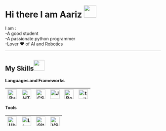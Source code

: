 <h1> Hi there I am Aariz <img src="https://raw.githubusercontent.com/MartinHeinz/MartinHeinz/master/wave.gif" width="40px"></h1>

I am :  
-A good student  
-A passionate python programmer  
-Lover ❤️ of AI and Robotics  
  <hr>
  
<h2>My Skills<img src="https://camo.githubusercontent.com/c856efc2469d2669e17dfd2f278fb6eafa98998f72372d279634737b9bb7e679/68747470733a2f2f7777772e666c617469636f6e2e636f6d2f7376672f7374617469632f69636f6e732f7376672f333537372f333537373439372e737667" width="35px"></h2>
<p><b>Languages and Frameworks</b></p>
<table>
<thead>
<tr>
<th><a target="_blank" rel="noopener noreferrer" href="https://camo.githubusercontent.com/aa53c2a39ec06b5c598d3c9f2959a6bf08497f745ca39d560c1c518fea17849e/68747470733a2f2f7777772e666c617469636f6e2e636f6d2f7376672f7374617469632f69636f6e732f7376672f313832322f313832323839392e737667"><img alt="Python" width="30px" src="https://camo.githubusercontent.com/aa53c2a39ec06b5c598d3c9f2959a6bf08497f745ca39d560c1c518fea17849e/68747470733a2f2f7777772e666c617469636f6e2e636f6d2f7376672f7374617469632f69636f6e732f7376672f313832322f313832323839392e737667" data-canonical-src="https://www.flaticon.com/svg/static/icons/svg/1822/1822899.svg" style="max-width:100%;"></a></th>
<th><a target="_blank" rel="noopener noreferrer" href="https://camo.githubusercontent.com/115ae80d220b004e0c3bfd3829a87b439103c386a321c9d0b8d2faa47e781a2d/68747470733a2f2f7777772e666c617469636f6e2e636f6d2f7376672f7374617469632f69636f6e732f7376672f313231362f313231363733332e737667"><img alt="HTML" width="30px" src="https://camo.githubusercontent.com/115ae80d220b004e0c3bfd3829a87b439103c386a321c9d0b8d2faa47e781a2d/68747470733a2f2f7777772e666c617469636f6e2e636f6d2f7376672f7374617469632f69636f6e732f7376672f313231362f313231363733332e737667" data-canonical-src="https://www.flaticon.com/svg/static/icons/svg/1216/1216733.svg" style="max-width:100%;"></a></th>
<th><a target="_blank" rel="noopener noreferrer" href="https://camo.githubusercontent.com/13416174301f7a5805b813f156aeb90249cb5292b8cab2aedb7ea10a6319ed93/68747470733a2f2f7777772e666c617469636f6e2e636f6d2f7376672f7374617469632f69636f6e732f7376672f3733322f3733323139302e737667"><img alt="CSS" width="30px" src="https://camo.githubusercontent.com/13416174301f7a5805b813f156aeb90249cb5292b8cab2aedb7ea10a6319ed93/68747470733a2f2f7777772e666c617469636f6e2e636f6d2f7376672f7374617469632f69636f6e732f7376672f3733322f3733323139302e737667" data-canonical-src="https://www.flaticon.com/svg/static/icons/svg/732/732190.svg" style="max-width:100%;"></a></th>
<th><a target="_blank" rel="noopener noreferrer" href="https://camo.githubusercontent.com/8a2142006d781dead07bd6ca50d1930016615d1dc3e79ca94895a4d2e1e6273f/68747470733a2f2f7777772e666c617469636f6e2e636f6d2f7376672f7374617469632f69636f6e732f7376672f3534312f3534313530392e737667"><img alt="JavaScript" width="30px" src="https://camo.githubusercontent.com/8a2142006d781dead07bd6ca50d1930016615d1dc3e79ca94895a4d2e1e6273f/68747470733a2f2f7777772e666c617469636f6e2e636f6d2f7376672f7374617469632f69636f6e732f7376672f3534312f3534313530392e737667" data-canonical-src="https://www.flaticon.com/svg/static/icons/svg/541/541509.svg" style="max-width:100%;"></a></th>
<th><a target="_blank" rel="noopener noreferrer" href="https://camo.githubusercontent.com/4ba35947d4589b28a1f878b537114007deb5cdaea84caefe59412ef0122e7888/68747470733a2f2f7777772e666c617469636f6e2e636f6d2f7376672f7374617469632f69636f6e732f7376672f313334382f313334383035322e737667"><img alt="Bootstrap" width="30px" src="https://camo.githubusercontent.com/4ba35947d4589b28a1f878b537114007deb5cdaea84caefe59412ef0122e7888/68747470733a2f2f7777772e666c617469636f6e2e636f6d2f7376672f7374617469632f69636f6e732f7376672f313334382f313334383035322e737667" data-canonical-src="https://www.flaticon.com/svg/static/icons/svg/1348/1348052.svg" style="max-width:100%;"></a></th>
<th><a target="_blank" rel="noopener noreferrer" href="https://camo.githubusercontent.com/5734d0669fe22ce04a1cb989a156cd32c379875f6bca56d5210c9432824856d9/68747470733a2f2f7777772e766563746f726c6f676f2e7a6f6e652f6c6f676f732f7461696c77696e646373732f7461696c77696e646373732d69636f6e2e737667"><img alt="tailwindcss" width="30px" src="https://www.djangoproject.com/m/img/logos/django-logo-negative.png" data-canonical-src="https://simpleicons.org/icons/django.svg" style="max-width:100%;"></a></th>
</tr>
</thead>
</table>
<p><b>Tools</b></p>
<table>
<thead>
<tr>
<th><a target="_blank" rel="noopener noreferrer" href="https://camo.githubusercontent.com/04c140cff6638921e2327edde4df70a8212fa69b7db42142e5d52b6b7a5b842c/68747470733a2f2f7777772e666c617469636f6e2e636f6d2f7376672f7374617469632f69636f6e732f7376672f3838382f3838383837392e737667"><img alt="Ubuntu" width="30px" src="https://camo.githubusercontent.com/04c140cff6638921e2327edde4df70a8212fa69b7db42142e5d52b6b7a5b842c/68747470733a2f2f7777772e666c617469636f6e2e636f6d2f7376672f7374617469632f69636f6e732f7376672f3838382f3838383837392e737667" data-canonical-src="https://www.flaticon.com/svg/static/icons/svg/888/888879.svg" style="max-width:100%;"></a></th>
<th><a target="_blank" rel="noopener noreferrer" href="https://camo.githubusercontent.com/3403a151e85b1ec19060b45559b7712f387f5032fd829f64afcbd7973906afc1/68747470733a2f2f7777772e666c617469636f6e2e636f6d2f7376672f7374617469632f69636f6e732f7376672f3232362f3232363737322e737667"><img alt="Linux" width="30px" src="https://camo.githubusercontent.com/3403a151e85b1ec19060b45559b7712f387f5032fd829f64afcbd7973906afc1/68747470733a2f2f7777772e666c617469636f6e2e636f6d2f7376672f7374617469632f69636f6e732f7376672f3232362f3232363737322e737667" data-canonical-src="https://www.flaticon.com/svg/static/icons/svg/226/226772.svg" style="max-width:100%;"></a></th>
<th><a target="_blank" rel="noopener noreferrer" href="https://camo.githubusercontent.com/bae8ed76cf75a9567a76861f4ee1ce06c4f6285f99f146c8dc3b58317a4d1854/68747470733a2f2f7777772e666c617469636f6e2e636f6d2f7376672f7374617469632f69636f6e732f7376672f323131312f323131313238382e737667"><img alt="Git" width="30px" src="https://camo.githubusercontent.com/bae8ed76cf75a9567a76861f4ee1ce06c4f6285f99f146c8dc3b58317a4d1854/68747470733a2f2f7777772e666c617469636f6e2e636f6d2f7376672f7374617469632f69636f6e732f7376672f323131312f323131313238382e737667" data-canonical-src="https://www.flaticon.com/svg/static/icons/svg/2111/2111288.svg" style="max-width:100%;"></a></th>
<th><a target="_blank" rel="noopener noreferrer" href="https://camo.githubusercontent.com/d59c1cf9878e4fc71b52fbe8b5496b9c55accaf4764854caa56daffee8f5887a/68747470733a2f2f7777772e666c617469636f6e2e636f6d2f7376672f7374617469632f69636f6e732f7376672f3930362f3930363332342e737667"><img alt="VSCode" width="30px" src="https://camo.githubusercontent.com/d59c1cf9878e4fc71b52fbe8b5496b9c55accaf4764854caa56daffee8f5887a/68747470733a2f2f7777772e666c617469636f6e2e636f6d2f7376672f7374617469632f69636f6e732f7376672f3930362f3930363332342e737667" data-canonical-src="https://www.flaticon.com/svg/static/icons/svg/906/906324.svg" style="max-width:100%;"></a></th>
</tr>
</thead>
</table>
